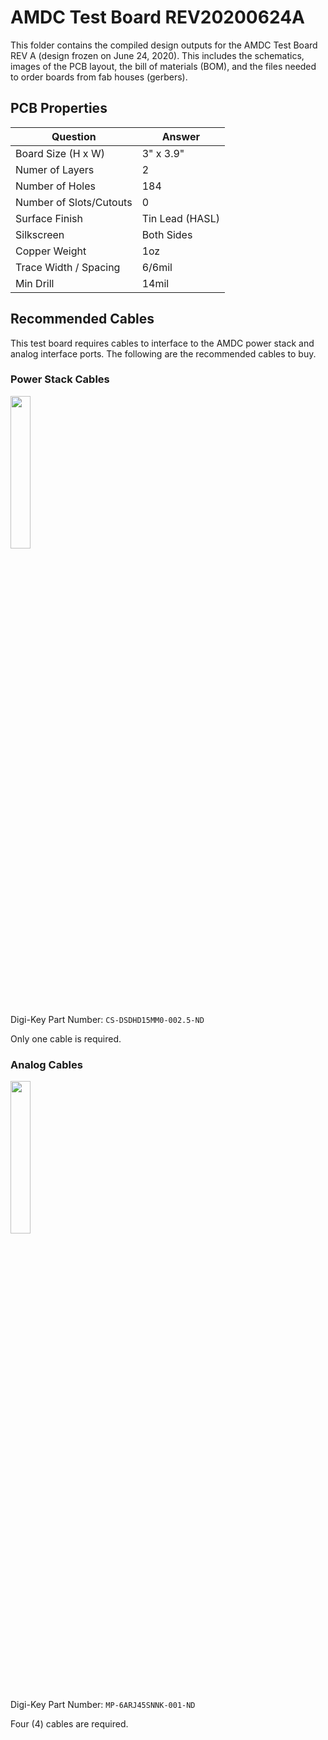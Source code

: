 # AMDC Test Board REV20200624A

This folder contains the compiled design outputs for the AMDC Test Board REV A (design frozen on June 24, 2020). This includes the schematics, images of the PCB layout, the bill of materials (BOM), and the files needed to order boards from fab houses (gerbers).

## PCB Properties

| Question                | Answer           |
|-------------------------|------------------|
| Board Size (H x W)      | 3" x 3.9"        |
| Numer of Layers         | 2                |
| Number of Holes         | 184              |
| Number of Slots/Cutouts | 0                |
| Surface Finish          | Tin Lead (HASL)  |
| Silkscreen              | Both Sides       |
| Copper Weight           | 1oz              |
| Trace Width / Spacing   | 6/6mil           |
| Min Drill               | 14mil            |

## Recommended Cables

This test board requires cables to interface to the AMDC power stack and analog interface ports. The following are the recommended cables to buy.

### Power Stack Cables

<img src="https://media.digikey.com/Photos/Amphenol%20Photos/MFG_CS-DSDHD15MM0.jpg" width="25%" />

Digi-Key Part Number: `CS-DSDHD15MM0-002.5-ND`

Only one cable is required.

### Analog Cables

<img src="https://media.digikey.com/Photos/Amphenol%20Photos/MFG_MP-6ARJ45SNNK.jpg" width="25%" />

Digi-Key Part Number: `MP-6ARJ45SNNK-001-ND`

Four (4) cables are required.
